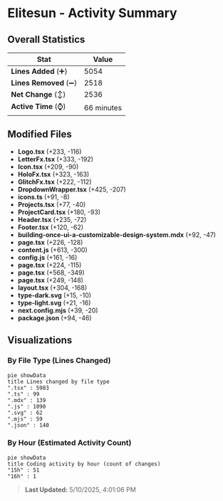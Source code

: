 # Elitesun - Activity Summary 

## Overall Statistics

| Stat                   | Value                                                             |
| ---------------------- | ----------------------------------------------------------------- |
| **Lines Added** (➕)   | 5054                                          |
| **Lines Removed** (➖) | 2518                                        |
| **Net Change** (↕)    | 2536                |
| **Active Time** (⌚)   | 66 minutes |


## Modified Files
- **Logo.tsx** (+233, -116)
- **LetterFx.tsx** (+333, -192)
- **Icon.tsx** (+209, -90)
- **HoloFx.tsx** (+323, -163)
- **GlitchFx.tsx** (+222, -112)
- **DropdownWrapper.tsx** (+425, -207)
- **icons.ts** (+91, -8)
- **Projects.tsx** (+77, -40)
- **ProjectCard.tsx** (+180, -93)
- **Header.tsx** (+235, -72)
- **Footer.tsx** (+120, -62)
- **building-once-ui-a-customizable-design-system.mdx** (+92, -47)
- **page.tsx** (+226, -128)
- **content.js** (+613, -300)
- **config.js** (+161, -16)
- **page.tsx** (+224, -115)
- **page.tsx** (+568, -349)
- **page.tsx** (+249, -148)
- **layout.tsx** (+304, -168)
- **type-dark.svg** (+15, -10)
- **type-light.svg** (+21, -16)
- **next.config.mjs** (+39, -20)
- **package.json** (+94, -46)

## Visualizations

### By File Type (Lines Changed)

```mermaid
pie showData
title Lines changed by file type
".tsx" : 5983
".ts" : 99
".mdx" : 139
".js" : 1090
".svg" : 62
".mjs" : 59
".json" : 140
```

### By Hour (Estimated Activity Count)

```mermaid
pie showData
title Coding activity by hour (count of changes)
"15h" : 51
"16h" : 1
```


> **Last Updated:** 5/10/2025, 4:01:06 PM